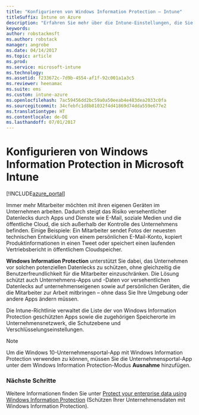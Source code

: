 ```yaml
---
title: "Konfigurieren von Windows Information Protection – Intune"
titleSuffix: Intune on Azure
description: "Erfahren Sie mehr über die Intune-Einstellungen, die Sie für die Verwaltung von Windows Information Protection verwenden können."
keywords: 
author: robstackmsft
ms.author: robstack
manager: angrobe
ms.date: 04/14/2017
ms.topic: article
ms.prod: 
ms.service: microsoft-intune
ms.technology: 
ms.assetid: f233672c-7d9b-4554-af1f-92c001a1a3c5
ms.reviewer: heenamac
ms.suite: ems
ms.custom: intune-azure
ms.openlocfilehash: 7ac59456dd2bc59a0a50eeab4e483dea2033c0fa
ms.sourcegitcommit: 34cfebfc1d8b81032f4d41869d74dda559e677e2
ms.translationtype: HT
ms.contentlocale: de-DE
ms.lasthandoff: 07/01/2017
---
```

# <a name="how-to-configure-windows-information-protection-in-microsoft-intune"></a>Konfigurieren von Windows Information Protection in Microsoft Intune

[!INCLUDE[azure_portal](./includes/azure_portal.md)]

Immer mehr Mitarbeiter möchten mit ihren eigenen Geräten im Unternehmen arbeiten. Dadurch steigt das Risiko versehentlicher Datenlecks durch Apps und Dienste wie E-Mail, soziale Medien und die öffentliche Cloud, die sich außerhalb der Kontrolle des Unternehmens befinden. Einige Beispiele: Ein Mitarbeiter sendet Fotos der neuesten technischen Entwicklung von einem persönlichen E-Mail-Konto, kopiert Produktinformationen in einen Tweet oder speichert einen laufenden Vertriebsbericht in öffentlichem Cloudspeicher.

**Windows Information Protection** unterstützt Sie dabei, das Unternehmen vor solchen potenziellen Datenlecks zu schützen, ohne gleichzeitig die Benutzerfreundlichkeit für die Mitarbeiter einzuschränken. Die Lösung schützt auch Unternehmens-Apps und -Daten vor versehentlichen Datenlecks auf unternehmenseigenen sowie auf persönlichen Geräten, die die Mitarbeiter zur Arbeit mitbringen – ohne dass Sie Ihre Umgebung oder andere Apps ändern müssen.

Die Intune-Richtlinie verwaltet die Liste der von Windows Information Protection geschützten Apps sowie die zugehörigen Speicherorte im Unternehmensnetzwerk, die Schutzebene und Verschlüsselungseinstellungen.

>[!NOTE]
> Um die Windows 10-Unternehmensportal-App mit Windows Information Protection verwenden zu können, müssen Sie die Unternehmensportal-App unter dem Windows Information Protection-Modus **Ausnahme** hinzufügen. 

### <a name="next-steps"></a>Nächste Schritte
Weitere Informationen finden Sie unter [Protect your enterprise data using Windows Information Protection](https://technet.microsoft.com/itpro/windows/keep-secure/protect-enterprise-data-using-wip) (Schützen Ihrer Unternehmensdaten mit Windows Information Protection).
